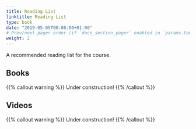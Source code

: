 ```yaml
---
title: Reading List
linktitle: Reading List
type: book
date: "2019-05-05T00:00:00+01:00"
# Prev/next pager order (if `docs_section_pager` enabled in `params.toml`)
weight: 2
---
```


A recommended reading list for the course.

## Books

{{% callout warning %}}
Under construction!
{{% /callout %}}

## Videos

{{% callout warning %}}
Under construction!
{{% /callout %}}